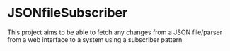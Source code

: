 # JSONfileSubscriber
This project aims to be able to fetch any changes from a JSON file/parser from a web interface to a system using a subscriber pattern.
